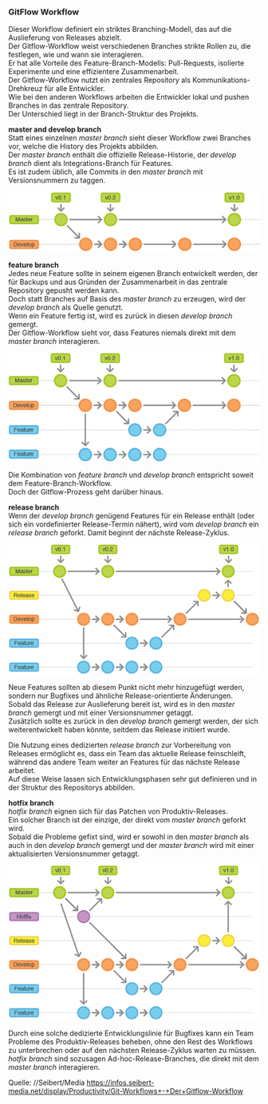 ### GitFlow Workflow

Dieser Workflow definiert ein striktes Branching-Modell, das auf die Auslieferung von Releases abzielt.  
Der Gitflow-Workflow weist verschiedenen Branches strikte Rollen zu, die festlegen, wie und wann sie interagieren.  
Er hat alle Vorteile des Feature-Branch-Modells: Pull-Requests, isolierte Experimente und eine effizientere Zusammenarbeit.  
Der Gitflow-Workflow nutzt ein zentrales Repository als Kommunikations-Drehkreuz für alle Entwickler.  
Wie bei den anderen Workflows arbeiten die Entwickler lokal und pushen Branches in das zentrale Repository.  
Der Unterschied liegt in der Branch-Struktur des Projekts.  

**master and develop branch**  
Statt eines einzelnen _master branch_ sieht dieser Workflow zwei Branches vor, welche die History des Projekts abbilden.  
Der _master branch_ enthält die offizielle Release-Historie, der _develop branch_ dient als Integrations-Branch für Features.  
Es ist zudem üblich, alle Commits in den _master branch_ mit Versionsnummern zu taggen.  

![Gitflow-Workflow-1](./pictures/Gitflow-Workflow-1.png)

**feature branch**  
Jedes neue Feature sollte in seinem eigenen Branch entwickelt werden, der für Backups und aus Gründen der Zusammenarbeit in das zentrale Repository gepusht werden kann.  
Doch statt Branches auf Basis des _master branch_ zu erzeugen, wird der _develop branch_ als Quelle genutzt.  
Wenn ein Feature fertig ist, wird es zurück in diesen _develop branch_ gemergt.  
Der Gitflow-Workflow sieht vor, dass Features niemals direkt mit dem _master branch_ interagieren.

![Gitflow-Workflow-2](./pictures/Gitflow-Workflow-2.png)

Die Kombination von _feature branch_ und _develop branch_ entspricht soweit dem Feature-Branch-Workflow.  
Doch der Gitflow-Prozess geht darüber hinaus.

**release branch**  
Wenn der _develop branch_ genügend Features für ein Release enthält (oder sich ein vordefinierter Release-Termin nähert), wird vom _develop branch_ ein _release branch_ geforkt. Damit beginnt der nächste Release-Zyklus.  

![Gitflow-Workflow-3](./pictures/Gitflow-Workflow-3.png)  

Neue Features sollten ab diesem Punkt nicht mehr hinzugefügt werden, sondern nur Bugfixes und ähnliche Release-orientierte Änderungen.  
Sobald das Release zur Auslieferung bereit ist, wird es in den _master branch_ gemergt und mit einer Versionsnummer getaggt.  
Zusätzlich sollte es zurück in den _develop branch_ gemergt werden, der sich weiterentwickelt haben könnte, seitdem das Release initiiert wurde.  

Die Nutzung eines dedizierten _release branch_ zur Vorbereitung von Releases ermöglicht es, dass ein Team das aktuelle Release feinschleift, während das andere Team weiter an Features für das nächste Release arbeitet.  
Auf diese Weise lassen sich Entwicklungsphasen sehr gut definieren und in der Struktur des Repositorys abbilden.  

**hotfix branch**  
_hotfix branch_ eignen sich für das Patchen von Produktiv-Releases.  
Ein solcher Branch ist der einzige, der direkt vom _master branch_ geforkt wird.  
Sobald die Probleme gefixt sind, wird er sowohl in den _master branch_ als auch in den _develop branch_ gemergt und der _master branch_ wird mit einer aktualisierten Versionsnummer getaggt.

![Gitflow-Workflow-4](./pictures/Gitflow-Workflow-4.png)  

Durch eine solche dedizierte Entwicklungslinie für Bugfixes kann ein Team Probleme des Produktiv-Releases beheben, ohne den Rest des Workflows zu unterbrechen oder auf den nächsten Release-Zyklus warten zu müssen.  
_hotfix branch_ sind sozusagen Ad-hoc-Release-Branches, die direkt mit dem _master branch_ interagieren.

Quelle: 
//Seibert/Media
https://infos.seibert-media.net/display/Productivity/Git-Workflows+-+Der+Gitflow-Workflow